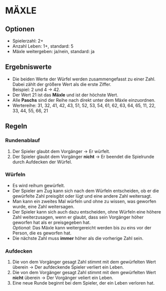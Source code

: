 # MÄXLE

## Optionen
* Spielerzahl: 2+
* Anzahl Leben: 1+, standard: 5
* Mäxle weitergeben: ja/nein, standard: ja

## Ergebniswerte
* Die beiden Werte der Würfel werden zusammengefasst zu einer Zahl. Dabei zählt der größere Wert als die erste Ziffer.\
Beispiel: 2 und 4 -> 42.
* Der Wert 21 ist das **Mäxle** und ist der höchste Wert.
* Alle **Paschs** sind der Reihe nach direkt unter dem Mäxle einzuordnen.
* Wertereihe: 31, 32, 41, 42, 43, 51, 52, 53, 54, 61, 62, 63, 64, 65, 11, 22, 33, 44, 55, 66, 21

## Regeln

### Rundenablauf
1. Der Spieler glaubt dem Vorgänger -> Er würfelt.
2. Der Spieler glaubt dem Vorgänger **nicht** -> Er beendet die Spielrunde durch Aufdecken der Würfel.

### Würfeln
* Es wird reihum gewürfelt.
* Der Spieler am Zug kann sich nach dem Würfeln entscheiden, ob er die gewürfelte Zahl preisgibt oder lügt und eine andere Zahl weitersagt.
* Man kann ein zweites Mal würfeln und ohne zu wissen, was geworfen wurde, eine Zahl weitersagen.
* Der Spieler kann sich auch dazu entscheiden, ohne Würfeln eine höhere Zahl weiterzusagen, wenn er glaubt, dass sein Vorgänger höher geworfen hat als er preisgegeben hat.\
*Optional*: Das Mäxle kann weitergereicht werden bis zu eins vor der Person, die es geworfen hat.
* Die nächste Zahl muss **immer** höher als die vorherige Zahl sein.

### Aufdecken
1. Die von dem Vorgänger gesagt Zahl stimmt mit dem gewürfelten Wert überein -> Der aufdeckende Spieler verliert ein Leben.
2. Die von dem Vorgänger gesagt Zahl stimmt mit dem gewürfelten Wert **nicht** überein -> Der Vorgänger veliert ein Leben.
3. Eine neue Runde beginnt bei dem Spieler, der ein Leben verloren hat.